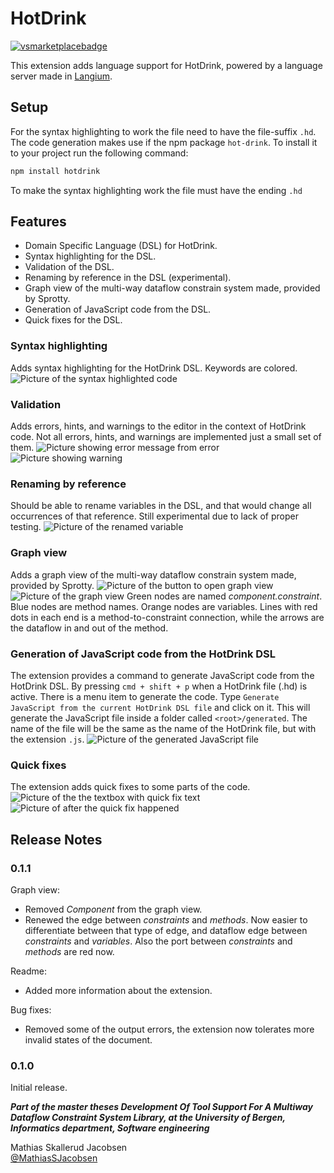 # HotDrink

[![vsmarketplacebadge](https://vsmarketplacebadge.apphb.com/version/MathiasSkallerudJacobsen.HotDrink-DSL.svg)](https://marketplace.visualstudio.com/items?itemName=MathiasSkallerudJacobsen.HotDrink-DSL)


This extension adds language support for HotDrink, powered by a language server made in [Langium](https://langium.org). 

## Setup
For the syntax highlighting to work the file need to have the file-suffix `.hd`.
The code generation makes use if the npm package `hot-drink`. To install it to your project run the following command:
```zsh
npm install hotdrink
```

To make the syntax highlighting work the file must have the ending `.hd`

## Features
- Domain Specific Language (DSL) for HotDrink.
- Syntax highlighting for the DSL.
- Validation of the DSL.
- Renaming by reference in the DSL (experimental).
- Graph view of the multi-way dataflow constrain system made, provided by Sprotty.
- Generation of JavaScript code from the DSL.
- Quick fixes for the DSL.


### Syntax highlighting
Adds syntax highlighting for the HotDrink DSL. Keywords are colored.
![Picture of the syntax highlighted code](./media/syntaxhig.png)

### Validation
Adds errors, hints, and warnings to the editor in the context of HotDrink code. Not all errors, hints, and warnings are implemented just a small set of them.
![Picture showing error message from error](./media/error.png)
![Picture showing warning](./media/warning.png)

### Renaming by reference
Should be able to rename variables in the DSL, and that would change all occurrences of that reference. Still experimental due to lack of proper testing.
![Picture of the renamed variable](./media/rename.png)

### Graph view
Adds a graph view of the multi-way dataflow constrain system made, provided by Sprotty.
![Picture of the button to open graph view](./media/diagramopen.png)
![Picture of the graph view](./media/diagramView.png)
Green nodes are named *component.constraint*. Blue nodes are method names. Orange nodes are variables. Lines with red dots in each end is a method-to-constraint connection, while the arrows are the dataflow in and out of the method.  

### Generation of JavaScript code from the HotDrink DSL
The extension provides a command to generate JavaScript code from the HotDrink DSL. By pressing `cmd + shift + p` when a HotDrink file (.hd) is active. There is a menu item to generate the code. Type `Generate JavaScript from the current HotDrink DSL file` and click on it. This will generate the JavaScript file inside a folder called `<root>/generated`. The name of the file will be the same as the name of the HotDrink file, but with the extension `.js`.
![Picture of the generated JavaScript file](media/generateJS.png)

### Quick fixes
The extension adds quick fixes to some parts of the code. 
![Picture of the the textbox with quick fix text](./media/textboxQuickFix.png)
![Picture of after the quick fix happened](./media/afterQuickFix.png)


## Release Notes

### 0.1.1
Graph view:
- Removed *Component* from the graph view.
- Renewed the edge between *constraints* and *methods*. Now easier to differentiate between that type of edge, and dataflow edge between *constraints* and *variables*. Also the port between *constraints* and *methods* are red now. 

Readme:
- Added more information about the extension.

Bug fixes:
- Removed some of the output errors, the extension now tolerates more invalid states of the document.

### 0.1.0
Initial release.

***Part of the master theses Development Of Tool Support For A Multiway Dataflow Constraint System Library, at the University of Bergen, Informatics department, Software engineering***

Mathias Skallerud Jacobsen  
[@MathiasSJacobsen](https://github.com/MathiasSJacobsen)